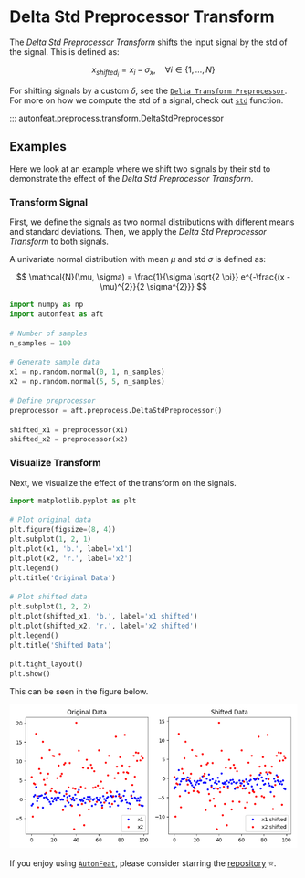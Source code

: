 <!-- 
MIT License

Copyright (c) 2023 Carnegie Mellon University, Auton Lab

Permission is hereby granted, free of charge, to any person obtaining a copy
of this software and associated documentation files (the "Software"), to deal
in the Software without restriction, including without limitation the rights
to use, copy, modify, merge, publish, distribute, sublicense, and/or sell
copies of the Software, and to permit persons to whom the Software is
furnished to do so, subject to the following conditions:

The above copyright notice and this permission notice shall be included in all
copies or substantial portions of the Software.

THE SOFTWARE IS PROVIDED "AS IS", WITHOUT WARRANTY OF ANY KIND, EXPRESS OR
IMPLIED, INCLUDING BUT NOT LIMITED TO THE WARRANTIES OF MERCHANTABILITY,
FITNESS FOR A PARTICULAR PURPOSE AND NONINFRINGEMENT. IN NO EVENT SHALL THE
AUTHORS OR COPYRIGHT HOLDERS BE LIABLE FOR ANY CLAIM, DAMAGES OR OTHER
LIABILITY, WHETHER IN AN ACTION OF CONTRACT, TORT OR OTHERWISE, ARISING FROM,
OUT OF OR IN CONNECTION WITH THE SOFTWARE OR THE USE OR OTHER DEALINGS IN THE
SOFTWARE.
-->

# Delta Std Preprocessor Transform

The *Delta Std Preprocessor Transform* shifts the input signal by the std of the signal. This is defined as:

$$
x_{shifted_{i}} = x_{i} - \sigma_{x}, \quad \forall i \in \{1, \dots, N\}
$$

For shifting signals by a custom $\delta$, see the [`Delta Transform Preprocessor`](delta_preprocessor.md). For more on how we compute the std of a signal, check out [`std`](../../functional/std.md) function.

::: autonfeat.preprocess.transform.DeltaStdPreprocessor

## Examples

Here we look at an example where we shift two signals by their std to demonstrate the effect of the *Delta Std Preprocessor Transform*.

### Transform Signal

First, we define the signals as two normal distributions with different means and standard deviations. Then, we apply the *Delta Std Preprocessor Transform* to both signals.

A univariate normal distribution with mean $\mu$ and std $\sigma$ is defined as:

$$
\mathcal{N}(\mu, \sigma) = \frac{1}{\sigma \sqrt{2 \pi}} e^{-\frac{(x - \mu)^{2}}{2 \sigma^{2}}}
$$


```python
import numpy as np
import autonfeat as aft

# Number of samples
n_samples = 100

# Generate sample data
x1 = np.random.normal(0, 1, n_samples)
x2 = np.random.normal(5, 5, n_samples)

# Define preprocessor
preprocessor = aft.preprocess.DeltaStdPreprocessor()

shifted_x1 = preprocessor(x1)
shifted_x2 = preprocessor(x2)
```

### Visualize Transform

Next, we visualize the effect of the transform on the signals.

```python
import matplotlib.pyplot as plt

# Plot original data
plt.figure(figsize=(8, 4))
plt.subplot(1, 2, 1)
plt.plot(x1, 'b.', label='x1')
plt.plot(x2, 'r.', label='x2')
plt.legend()
plt.title('Original Data')

# Plot shifted data
plt.subplot(1, 2, 2)
plt.plot(shifted_x1, 'b.', label='x1 shifted')
plt.plot(shifted_x2, 'r.', label='x2 shifted')
plt.legend()
plt.title('Shifted Data')

plt.tight_layout()
plt.show()
```

This can be seen in the figure below.

![DeltaStd](../../../assets/delta_std_visualize.png)


If you enjoy using [`AutonFeat`](../../../index.md), please consider starring the [repository](https://github.com/autonlab/AutonFeat) ⭐️.